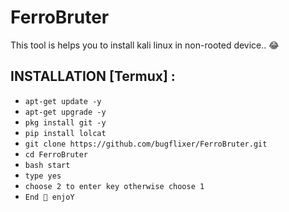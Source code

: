 
# FerroBruter
This tool is helps you to install kali linux in non-rooted device.. 😂

## INSTALLATION [Termux] :

* `apt-get update -y`
* `apt-get upgrade -y`
* `pkg install git -y`
* `pip install lolcat`
* `git clone https://github.com/bugflixer/FerroBruter.git`
* `cd FerroBruter`
* `bash start`
* `type yes`
* `choose 2 to enter key otherwise choose 1 `
* `End 🙏 enjoY`
